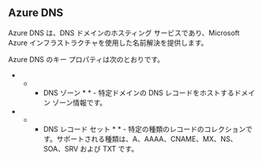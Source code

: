 ## Azure DNS

Azure DNS は、DNS ドメインのホスティング サービスであり、Microsoft Azure インフラストラクチャを使用した名前解決を提供します。

Azure DNS のキー プロパティは次のとおりです。

- * * DNS ゾーン * * - 特定ドメインの DNS レコードをホストするドメイン ゾーン情報です。
- * * DNS レコード セット * * - 特定の種類のレコードのコレクションです。サポートされる種類は、A、AAAA、CNAME、MX、NS、SOA、SRV および TXT です。

<!---HONumber=Sept15_HO4-->